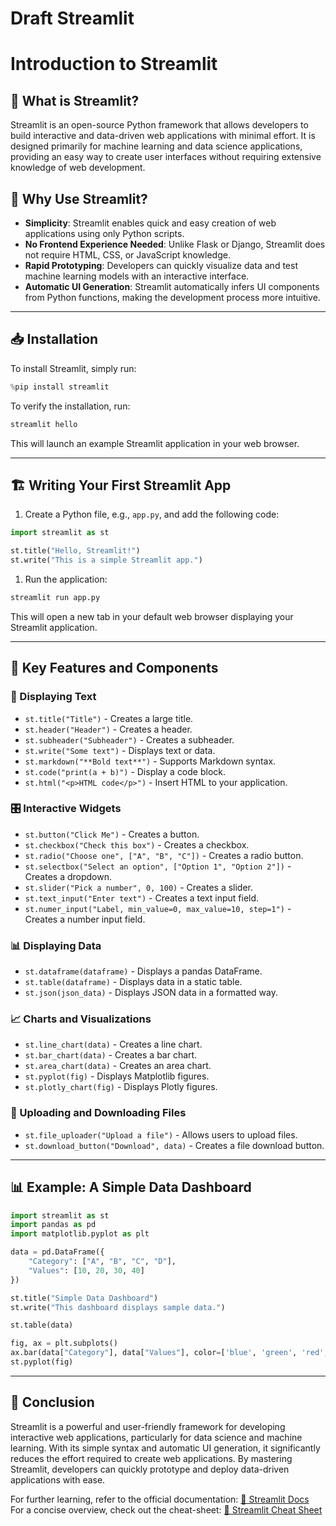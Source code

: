 # Draft Streamlit

# Introduction to Streamlit

## 📝 What is Streamlit?

Streamlit is an open-source Python framework that allows developers to build interactive and data-driven web applications with minimal effort. It is designed primarily for machine learning and data science applications, providing an easy way to create user interfaces without requiring extensive knowledge of web development.

## 🚀 Why Use Streamlit?

- **Simplicity**: Streamlit enables quick and easy creation of web applications using only Python scripts.
- **No Frontend Experience Needed**: Unlike Flask or Django, Streamlit does not require HTML, CSS, or JavaScript knowledge.
- **Rapid Prototyping**: Developers can quickly visualize data and test machine learning models with an interactive interface.
- **Automatic UI Generation**: Streamlit automatically infers UI components from Python functions, making the development process more intuitive.

---

## 📥 Installation

To install Streamlit, simply run:

```python
%pip install streamlit
```

To verify the installation, run:

```python
streamlit hello
```

This will launch an example Streamlit application in your web browser.

---

## 🏗 Writing Your First Streamlit App

1. Create a Python file, e.g., `app.py`, and add the following code:

```python
import streamlit as st

st.title("Hello, Streamlit!")
st.write("This is a simple Streamlit app.")
```

1. Run the application:

```python
streamlit run app.py
```

This will open a new tab in your default web browser displaying your Streamlit application.

---

## 🔑 Key Features and Components

### 📌 Displaying Text

- `st.title("Title")` - Creates a large title.
- `st.header("Header")` - Creates a header.
- `st.subheader("Subheader")` - Creates a subheader.
- `st.write("Some text")` - Displays text or data.
- `st.markdown("**Bold text**")` - Supports Markdown syntax.
- `st.code("print(a + b)")` - Display a code block.
- `st.html("<p>HTML code</p>")` - Insert HTML to your application.

### 🎛 Interactive Widgets

- `st.button("Click Me")` - Creates a button.
- `st.checkbox("Check this box")` - Creates a checkbox.
- `st.radio("Choose one", ["A", "B", "C"])` - Creates a radio button.
- `st.selectbox("Select an option", ["Option 1", "Option 2"])` - Creates a dropdown.
- `st.slider("Pick a number", 0, 100)` - Creates a slider.
- `st.text_input("Enter text")` - Creates a text input field.
- `st.numer_input("Label, min_value=0, max_value=10, step=1")` - Creates a number input field.

### 📊 Displaying Data

- `st.dataframe(dataframe)` - Displays a pandas DataFrame.
- `st.table(dataframe)` - Displays data in a static table.
- `st.json(json_data)` - Displays JSON data in a formatted way.

### 📈 Charts and Visualizations

- `st.line_chart(data)` - Creates a line chart.
- `st.bar_chart(data)` - Creates a bar chart.
- `st.area_chart(data)` - Creates an area chart.
- `st.pyplot(fig)` - Displays Matplotlib figures.
- `st.plotly_chart(fig)` - Displays Plotly figures.

### 📂 Uploading and Downloading Files

- `st.file_uploader("Upload a file")` - Allows users to upload files.
- `st.download_button("Download", data)` - Creates a file download button.

---

## 📊 Example: A Simple Data Dashboard

```python
import streamlit as st
import pandas as pd
import matplotlib.pyplot as plt

data = pd.DataFrame({
    "Category": ["A", "B", "C", "D"],
    "Values": [10, 20, 30, 40]
})

st.title("Simple Data Dashboard")
st.write("This dashboard displays sample data.")

st.table(data)

fig, ax = plt.subplots()
ax.bar(data["Category"], data["Values"], color=['blue', 'green', 'red', 'purple'])
st.pyplot(fig)
```

---

## 🎯 Conclusion

Streamlit is a powerful and user-friendly framework for developing interactive web applications, particularly for data science and machine learning. With its simple syntax and automatic UI generation, it significantly reduces the effort required to create web applications. By mastering Streamlit, developers can quickly prototype and deploy data-driven applications with ease.

For further learning, refer to the official documentation: [🔗 Streamlit Docs](https://docs.streamlit.io/)   
For a concise overview, check out the cheat-sheet: [🔗 Streamlit Cheat Sheet](https://cheat-sheet.streamlit.app/)
